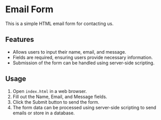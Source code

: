 # Email Form

This is a simple HTML email form for contacting us.

## Features

- Allows users to input their name, email, and message.
- Fields are required, ensuring users provide necessary information.
- Submission of the form can be handled using server-side scripting.

## Usage

1. Open `index.html` in a web browser.
2. Fill out the Name, Email, and Message fields.
3. Click the Submit button to send the form.
4. The form data can be processed using server-side scripting to send emails or store in a database.